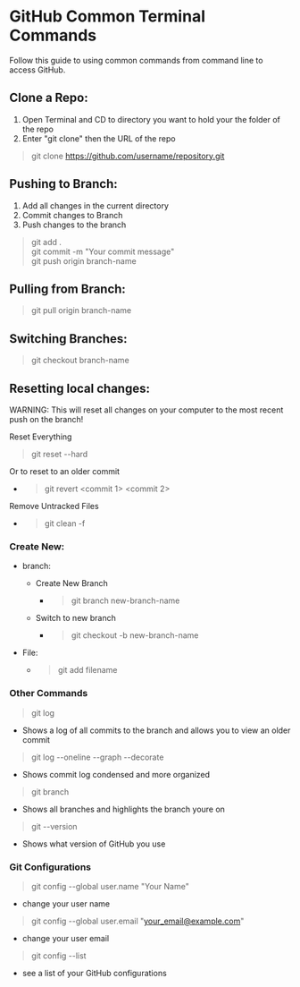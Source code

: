 
# GitHub Common Terminal Commands
Follow this guide to using common commands from command line to access GitHub.

## Clone a Repo:
1. Open Terminal and CD to directory you want to hold your the folder of the repo
2. Enter "git clone" then the URL of the repo
> git clone https://github.com/username/repository.git

## Pushing to Branch:
1. Add all changes in the current  directory
2. Commit changes to Branch
3. Push changes to the branch
> git add . \
 > git commit -m "Your commit message" \
 > git push origin branch-name 


## Pulling from Branch:
> git pull origin branch-name

## Switching Branches:
> git checkout branch-name

## Resetting local changes:
WARNING: This will reset all changes on your computer to the most recent push on the branch!

Reset Everything
> git reset --hard

Or to reset to an older commit
  * > git revert <commit 1> <commit 2>

Remove Untracked Files
  * > git clean -f

### Create New:
* branch:
  * Create New Branch
    * > git branch new-branch-name
  * Switch to new branch
    * > git checkout -b new-branch-name

* File:
  * > git add filename

### Other Commands
>  git log
  * Shows a log of all commits to the branch and allows you to view an older commit
  
> git log --oneline --graph --decorate
  * Shows commit log condensed and more organized

> git branch 
  * Shows all branches and highlights the branch youre on 

> git --version
  * Shows what version of GitHub you use
  
### Git Configurations

> git config --global user.name "Your Name" 
  * change your user name
> git config --global user.email "your_email@example.com" 
  * change your user email
> git config --list
  * see a list of your GitHub configurations

